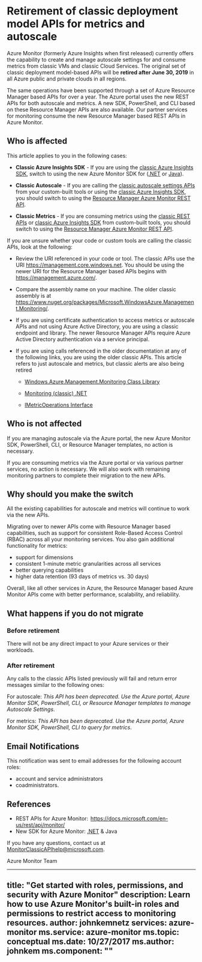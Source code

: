 # Retirement of classic deployment model APIs for metrics and autoscale

Azure Monitor (formerly Azure Insights when first released) currently offers the capability to create and manage autoscale settings for and consume metrics from classic VMs and classic Cloud Services. The original set of classic deployment model-based APIs will be **retired after June 30, 2019** in all Azure public and private clouds in all regions.   

The same operations have been supported through a set of Azure Resource Manager based APIs for over a year. The Azure portal uses the new REST APIs for both autoscale and metrics. A new SDK, PowerShell, and CLI based on these Resource Manager APIs are also available. Our partner services for monitoring consume the new Resource Manager based REST APIs in Azure Monitor.  

## Who is affected 

This article applies to you in the following cases:

- **Classic Azure Insights SDK** - If you are using the [classic Azure Insights SDK](https://www.nuget.org/packages/Microsoft.WindowsAzure.Management.Monitoring/),  switch to using the new Azure Monitor SDK for ([.NET](https://github.com/azure/azure-libraries-for-net#download) or [Java](https://github.com/azure/azure-libraries-for-java#download)).

- **Classic Autoscale** - If you are calling the [classic autoscale settings APIs](https://msdn.microsoft.com/en-us/library/azure/mt348562.aspx) from your custom-built tools or using the [classic Azure Insights SDK](https://www.nuget.org/packages/Microsoft.WindowsAzure.Management.Monitoring/), you should switch to using the [Resource Manager Azure Monitor REST API](https://docs.microsoft.com/en-us/rest/api/monitor/autoscalesettings).

- **Classic Metrics** - If you are consuming metrics using the [classic REST APIs](https://msdn.microsoft.com/en-us/library/azure/dn510374.aspx) or  [classic Azure Insights SDK](https://www.nuget.org/packages/Microsoft.WindowsAzure.Management.Monitoring/) from custom-built tools, you should switch to using the [Resource Manager Azure Monitor REST API](https://docs.microsoft.com/en-us/rest/api/monitor/autoscalesettings). 


If you are unsure whether your code or custom tools are calling the classic APIs, look at the following: 

- Review the URI referenced in your code or tool. The classic APIs use the URI https://management.core.windows.net. You should be using the newer URI for the Resource Manager based APIs begins with https://management.azure.com/.

- Compare the assembly name on your machine. The older classic assembly is  at  https://www.nuget.org/packages/Microsoft.WindowsAzure.Management.Monitoring/.

- If you are using certificate authentication to access metrics or autoscale APIs and not using Azure Active Directory, you are using a classic endpoint and library. The newer Resource Manager APIs require Azure Active Directory authentication via a service principal.

- If you are using calls referenced in the older documentation at any of the following links, you are using the older classic APIs. This article refers to just autoscale and metrics, but classic alerts are also being retired

    - [Windows.Azure.Management.Monitoring Class Library](https://docs.microsoft.com/en-us/previous-versions/azure/dn510414(v=azure.100))

    - [Monitoring (classic) .NET](https://docs.microsoft.com/en-us/previous-versions/azure/reference/mt348562(v%3dazure.100))

    - [IMetricOperations Interface](https://docs.microsoft.com/en-us/previous-versions/azure/reference/dn802395(v%3dazure.100))
     
 
## Who is not affected 

If you are managing autoscale via the Azure portal, the new Azure Monitor SDK, PowerShell, CLI, or Resource Manager templates, no action is necessary.  

If you are consuming metrics via the Azure portal or via various partner services, no action is necessary. We will also work with remaining monitoring partners to complete their migration to the new APIs. 


## Why should you make the switch 

All the existing capabilities for autoscale and metrics will continue to work via the new APIs.  

Migrating over to newer APIs come with Resource Manager based capabilities, such as support for consistent Role-Based Access Control (RBAC) across all your monitoring services. You also gain additional functionality for metrics: 
- support for dimensions
- consistent 1-minute metric granularities across all services 
- better querying capabilities
- higher data retention (93 days of metrics vs. 30 days) 

Overall, like all other services in Azure, the Resource Manager based Azure Monitor APIs come with better performance, scalability, and reliability. 

 
## What happens if you do not migrate 

### Before retirement 
There will not be any direct impact to your Azure services or their workloads.  

### After retirement 
Any calls to the classic APIs listed previously will fail and return error messages similar to the following ones:   

For autoscale:
*This API has been deprecated. Use the Azure portal, Azure Monitor SDK, PowerShell, CLI, or Resource Manager templates to manage Autoscale Settings*.  

For metrics: 
*This API has been deprecated. Use the Azure portal, Azure Monitor SDK, PowerShell, CLI to query for metrics*. 

 

## Email Notifications
This notification was sent to email addresses for the following account roles: 
- account and service administrators 
- coadministrators.  
 

## References 

- REST APIs for Azure Monitor:  https://docs.microsoft.com/en-us/rest/api/monitor/  
- New SDK for Azure Monitor: [.NET](https://github.com/azure/azure-libraries-for-net) & Java 

If you have any questions, contact us at MonitorClassicAPIhelp@microsoft.com.  


 

Azure Monitor Team 

 ---
title: "Get started with roles, permissions, and security with Azure Monitor"
description: Learn how to use Azure Monitor's built-in roles and permissions to restrict access to monitoring resources.
author: johnkemnetz
services: azure-monitor
ms.service: azure-monitor
ms.topic: conceptual
ms.date: 10/27/2017
ms.author: johnkem
ms.component: ""
---
